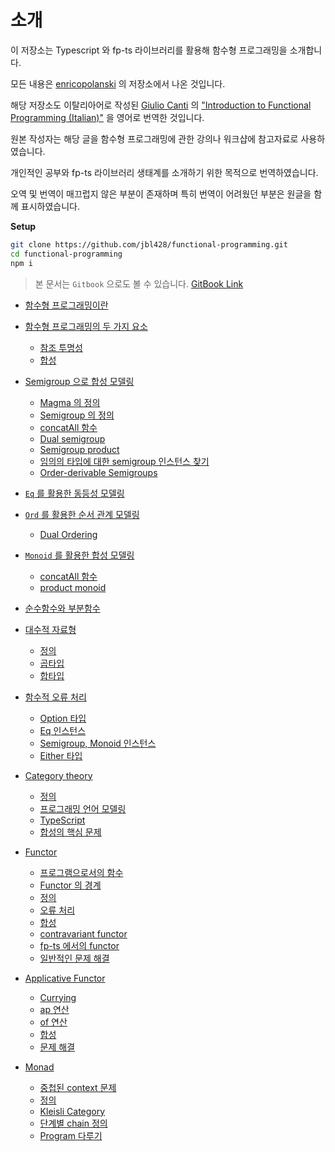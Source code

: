 # 소개

이 저장소는 Typescript 와 fp-ts 라이브러리를 활용해 함수형 프로그래밍을 소개합니다.

모든 내용은 [enricopolanski](https://github.com/enricopolanski/functional-programming) 의 저장소에서 나온 것입니다.

해당 저장소도 이탈리아어로 작성된 [Giulio Canti](https://gcanti.github.io/about.html) 의 ["Introduction to Functional Programming (Italian)"](https://github.com/gcanti/functional-programming) 을 영어로 번역한 것입니다.

원본 작성자는 해당 글을 함수형 프로그래밍에 관한 강의나 워크샵에 참고자료로 사용하였습니다.

개인적인 공부와 fp-ts 라이브러리 생태계를 소개하기 위한 목적으로 번역하였습니다.

오역 및 번역이 매끄럽지 않은 부분이 존재하며 특히 번역이 어려웠던 부분은 원글을 함께 표시하였습니다.

**Setup**

```sh
git clone https://github.com/jbl428/functional-programming.git
cd functional-programming
npm i
```

> 본 문서는 `Gitbook` 으로도 볼 수 있습니다.
> [GitBook Link](https://jbl428.gitbook.io/typescript-fp-ts)

* [함수형 프로그래밍이란](what-is-fp/README.md)

* [함수형 프로그래밍의 두 가지 요소](two-pillar-of-fp/README.md)
    * [참조 투명성](two-pillar-of-fp/referential-transparency.md)
    * [합성](two-pillar-of-fp/composition.md)

* [Semigroup 으로 합성 모델링](semigroup-modeling/README.md)
    * [Magma 의 정의](semigroup-modeling/magma.md)
    * [Semigroup 의 정의](semigroup-modeling/semigroup.md)
    * [concatAll 함수](semigroup-modeling/concat-all.md)
    * [Dual semigroup](semigroup-modeling/dual-semigroup.md)
    * [Semigroup product](semigroup-modeling/semigroup-product.md)
    * [임의의 타입에 대한 semigroup 인스턴스 찾기](semigroup-modeling/find-semigroup.md)
    * [Order-derivable Semigroups](semigroup-modeling/order-derivable-semigroup.md)

* [`Eq` 를 활용한 동등성 모델링](eq-modeling/README.md)

* [`Ord` 를 활용한 순서 관계 모델링](ord-modeling/README.md)
    * [Dual Ordering](ord-modeling/dual-ordering.md)

* [`Monoid` 를 활용한 합성 모델링](monoid-modeling/README.md)
    * [concatAll 함수](monoid-modeling/concat-all.md)
    * [product monoid](monoid-modeling/product-monoid.md)

* [순수함수와 부분함수](pure-and-partial-functions/README.md)

* [대수적 자료형](algebraic-data-types/README.md)
    * [정의](algebraic-data-types/adt.md)
    * [곱타입](algebraic-data-types/product-types.md)
    * [합타입](algebraic-data-types/sum-types.md)

* [함수적 오류 처리](functional-error-handling/README.md)
    * [Option 타입](functional-error-handling/option.md)
    * [Eq 인스턴스](functional-error-handling/eq.md)
    * [Semigroup, Monoid 인스턴스](functional-error-handling/semigroup-monoid.md)
    * [Either 타입](functional-error-handling/either.md)

* [Category theory](category-theory/README.md)
    * [정의](category-theory/definition.md)
    * [프로그래밍 언어 모델링](category-theory/modeling-programming-languages.md)
    * [TypeScript](category-theory/typescript.md)
    * [합성의 핵심 문제](category-theory/composition-core-problem.md)

* [Functor](functor/README.md)
    * [프로그램으로서의 함수](functor/functions-as-programs.md)
    * [Functor 의 경계](functor/boundary-of-functor.md)
    * [정의](functor/definition.md)
    * [오류 처리](functor/error-handling.md)
    * [합성](functor/compose.md)
    * [contravariant functor](functor/contravariant-functor.md)
    * [fp-ts 에서의 functor](functor/functor-in-fp-ts.md)
    * [일반적인 문제 해결](functor/solve-general-problem.md)

* [Applicative Functor](applicative-functor/README.md)
    * [Currying](applicative-functor/Currying.md)
    * [ap 연산](applicative-functor/ap.md)
    * [of 연산](applicative-functor/of.md)
    * [합성](applicative-functor/compose.md)
    * [문제 해결](applicative-functor/solve-general-problem.md)

* [Monad](monad/README.md)
    * [중첩된 context 문제](monad/nested-context-problem.md)
    * [정의](monad/definition.md)
    * [Kleisli Category](monad/kleisli-category.md)
    * [단계별 chain 정의](monad/defining-chain.md)
    * [Program 다루기](monad/manipulating-program.md)
